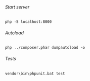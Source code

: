 ###### Start server
`php -S localhost:8000`

###### Autoload
`php ../composer.phar dumpautoload -o`

###### Tests
`vendor\bin\phpunit.bat test`
